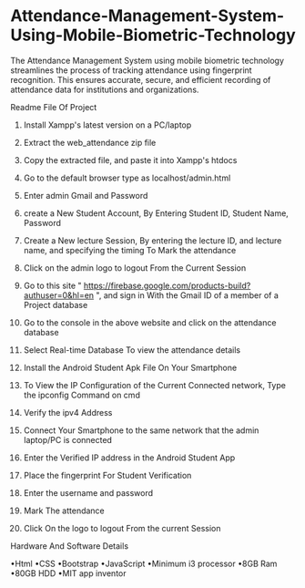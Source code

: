# Attendance-Management-System-Using-Mobile-Biometric-Technology
The Attendance Management System using mobile biometric technology streamlines the process of tracking attendance using fingerprint recognition.  This ensures accurate, secure, and efficient recording of attendance data for institutions and organizations.

Readme File Of Project 

1. Install Xampp's latest version on a PC/laptop

2. Extract the web_attendance zip file

3. Copy the extracted file, and paste it into Xampp's htdocs

4. Go to the default browser type as localhost/admin.html

5. Enter admin Gmail and Password

6. create a New Student Account, By Entering Student ID, Student Name, Password

7. Create a New lecture Session, By entering the lecture ID, and lecture name, and specifying the timing To Mark the attendance

8. Click on the admin logo to logout From the Current Session

9. Go to this site " https://firebase.google.com/products-build?authuser=0&hl=en ", and sign in With the Gmail ID of a member of a Project database 

10. Go to the console in the above website and click on the attendance database 

11. Select Real-time Database To view the attendance details

12. Install the Android Student Apk File On Your Smartphone

13. To View the IP Configuration of the Current Connected network, Type the ipconfig Command on cmd

14. Verify the ipv4 Address

15. Connect Your Smartphone to the same network that the admin laptop/PC is connected

16. Enter the Verified IP address in the Android Student App

17. Place the fingerprint For Student Verification

18. Enter the username and password 

19. Mark The attendance 

20. Click On the logo to logout From the current Session

Hardware And Software Details

•Html
•CSS
•Bootstrap
•JavaScript
•Minimum i3 processor 
•8GB Ram 
•80GB HDD
•MIT app inventor 



